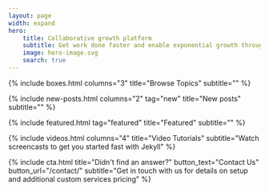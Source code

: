 ```yaml
---
layout: page
width: expand
hero:
    title: Collaborative growth platform
    subtitle: Get work done faster and enable exponential growth through automation
    image: hero-image.svg
    search: true
---
```

<!-- Browse Topics -->
{% include boxes.html columns="3" title="Browse Topics" subtitle="" %}
<!-- New posts -->
{% include new-posts.html columns="2" tag="new" title="New posts" subtitle="" %}

<!-- Featured Articles -->
{% include featured.html tag="featured" title="Featured" subtitle="" %}

 {% include videos.html columns="4" title="Video Tutorials" subtitle="Watch screencasts to get you started fast with Jekyll" %}

<!-- {% include faqs.html multiple="true" title="Frequently asked questions" category="presale" subtitle="Find quicke answers to frequent pre-sale questions asked by customers" %} -->

<!-- {% include team.html authors="evan, john, sara, alex, tom, daniel" title="We are here to help" subtitle="Our team is just an email away ready to answer your questions" %} -->

{% include cta.html title="Didn't find an answer?" button_text="Contact Us" button_url="/contact/" subtitle="Get in touch with us for details on setup and additional custom services pricing" %}

